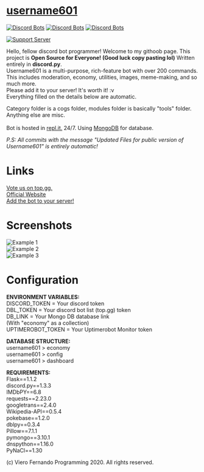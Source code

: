 # [username601](https://bit.ly/username601)
[![Discord Bots](https://top.gg/api/widget/status/696973408000409626.svg)](https://top.gg/bot/696973408000409626)
[![Discord Bots](https://top.gg/api/widget/servers/696973408000409626.svg)](https://top.gg/bot/696973408000409626)
[![Discord Bots](https://top.gg/api/widget/upvotes/696973408000409626.svg)](https://top.gg/bot/696973408000409626)

[![Support Server](https://discord.com/api/guilds/688373853889495044/embed.png?style=banner1)](https://discord.gg/HhAPkD8)

Hello, fellow discord bot programmer! Welcome to my githoob page. This project is **Open Source for Everyone! (Good luck copy pasting lol)** Written entirely in **discord.py**.<br>
Username601 is a multi-purpose, rich-feature bot with over 200 commands.<br>This includes moderation, economy, utilities, images, meme-making, and so much more.<br>Please add it to your server! It's worth it! :v<br>
Everything filled on the details below are automatic.<br>

Category folder is a cogs folder, modules folder is basically "tools" folder. Anything else are misc.<br><br>
Bot is hosted in [repl.it.](https://repl.it) 24/7. Using [MongoDB](https://mongodb.com/) for database.<br>

*P.S: All commits with the message "Updated Files for public version of Username601" is entirely automatic!*<br>

# Links
[Vote us on top.gg.](https://top.gg/bot/696973408000409626/vote)<br>
[Official Website](https://vierofernando.github.io/username601)<br>
[Add the bot to your server!](https://discordapp.com/api/oauth2/authorize?client_id=696973408000409626&permissions=8&scope=bot)<br>

# Screenshots
![Example 1](https://vierofernando.github.io/username601/assets/screenshots/1.png)<br>
![Example 2](https://vierofernando.github.io/username601/assets/screenshots/2.png)<br>
![Example 3](https://vierofernando.github.io/username601/assets/screenshots/3.png)<br>

# Configuration
**ENVIRONMENT VARIABLES:**<br>
DISCORD_TOKEN = Your discord token<br>
DBL_TOKEN = Your discord bot list (top.gg) token<br>
DB_LINK = Your Mongo DB database link<br> (With "economy" as a collection)<br>
UPTIMEROBOT_TOKEN = Your Uptimerobot Monitor token<br>

**DATABASE STRUCTURE:**<br>
username601 > economy<br>
username601 > config<br>
username601 > dashboard<br>

**REQUIREMENTS:**<br>
Flask==1.1.2<br>
discord.py==1.3.3<br>
IMDbPY==6.8<br>
requests==2.23.0<br>
googletrans==2.4.0<br>
Wikipedia-API==0.5.4<br>
pokebase==1.2.0<br>
dblpy==0.3.4<br>
Pillow==7.1.1<br>
pymongo==3.10.1<br>
dnspython==1.16.0<br>
PyNaCl==1.30<br>

(c) Viero Fernando Programming 2020. All rights reserved.
